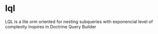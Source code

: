 # lql
LQL is a lite orm oriented for nesting subqueries with exponencial level of complexity
Inspires in Doctrine Query Builder
